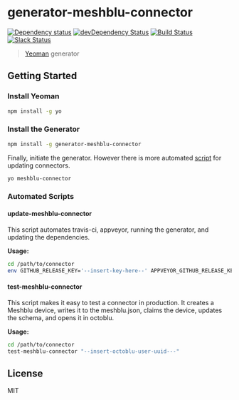 # generator-meshblu-connector

[![Dependency status](http://img.shields.io/david/octoblu/generator-meshblu-connector.svg?style=flat)](https://david-dm.org/octoblu/generator-meshblu-connector)
[![devDependency Status](http://img.shields.io/david/dev/octoblu/generator-meshblu-connector.svg?style=flat)](https://david-dm.org/octoblu/generator-meshblu-connector#info=devDependencies)
[![Build Status](http://img.shields.io/travis/octoblu/generator-meshblu-connector.svg?style=flat&branch=master)](https://travis-ci.org/octoblu/generator-meshblu-connector)
[![Slack Status](http://community-slack.octoblu.com/badge.svg)](http://community-slack.octoblu.com)

> [Yeoman](http://yeoman.io) generator

## Getting Started

### Install Yeoman

```bash
npm install -g yo
```

### Install the Generator

```bash
npm install -g generator-meshblu-connector
```

Finally, initiate the generator. However there is more automated [script](#update-meshblu-connector) for updating connectors.

```bash
yo meshblu-connector
```

### Automated Scripts

#### update-meshblu-connector

This script automates travis-ci, appveyor, running the generator, and updating the dependencies.

**Usage:**

```bash
cd /path/to/connector
env GITHUB_RELEASE_KEY='--insert-key-here--' APPVEYOR_GITHUB_RELEASE_KEY='--insert-key-here--' update-meshblu-connector
```

#### test-meshblu-connector

This script makes it easy to test a connector in production. It creates a Meshblu device, writes it to the meshblu.json, claims the device, updates the schema, and opens it in octoblu.

**Usage:**

```bash
cd /path/to/connector
test-meshblu-connector "--insert-octoblu-user-uuid---"
```

## License

MIT
